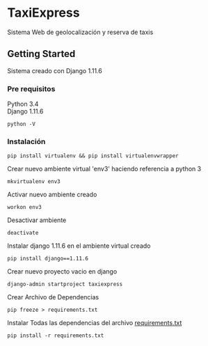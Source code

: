 # TaxiExpress

Sistema Web de geolocalización y reserva de taxis

## Getting Started

Sistema creado con Django 1.11.6

### Pre requisitos

Python 3.4   
Django 1.11.6

```
python -V
```

### Instalación

```
pip install virtualenv && pip install virtualenvwrapper
```

Crear nuevo ambiente virtual 'env3' haciendo referencia a python 3  
```
mkvirtualenv env3
```

Activar nuevo ambiente creado
```
workon env3
```

Desactivar ambiente
```
deactivate
```

Instalar django 1.11.6 en el ambiente virtual creado
```
pip install django==1.11.6
```

Crear nuevo proyecto vacio en django
```
django-admin startproject taxiexpress
```

Crear Archivo de Dependencias
```
pip freeze > requirements.txt
```

Instalar Todas las dependencias del archivo [requirements.txt](requirements.txt)
```
pip install -r requirements.txt
```